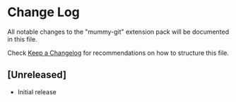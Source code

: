 # Change Log

All notable changes to the "mummy-git" extension pack will be documented in this file.

Check [Keep a Changelog](http://keepachangelog.com/) for recommendations on how to structure this file.

## [Unreleased]

- Initial release
